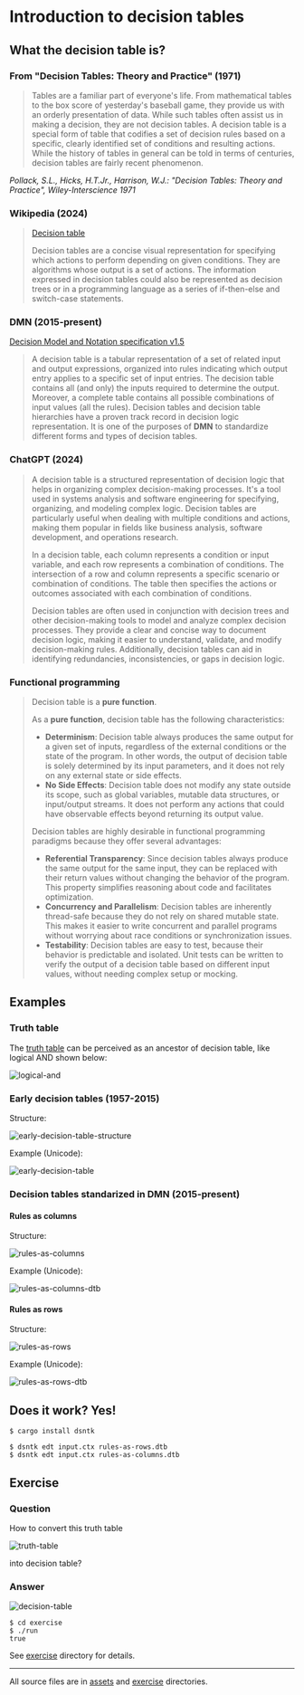 # Introduction to decision tables

## What the decision table is?

### From "Decision Tables: Theory and Practice" (1971)

> Tables are a familiar part of everyone's life. From mathematical tables to the box score of yesterday's
> baseball game, they provide us with an orderly presentation of data. While such tables often assist us
> in making a decision, they are not decision tables. A decision table is a special form of table that
> codifies a set of decision rules based on a specific, clearly identified set of conditions and resulting
> actions. While the history of tables in general can be told in terms of centuries,
> decision tables are fairly recent phenomenon. 

_Pollack, S.L., Hicks, H.T.Jr., Harrison, W.J.: "Decision Tables: Theory and Practice", Wiley-Interscience 1971_

### Wikipedia (2024)

> [Decision table](https://en.wikipedia.org/wiki/Decision_table)
> 
> Decision tables are a concise visual representation for specifying which actions to perform depending on given conditions.
> They are algorithms whose output is a set of actions. The information expressed in decision tables could also be represented
> as decision trees or in a programming language as a series of if-then-else and switch-case statements.

### DMN (2015-present)

[Decision Model and Notation specification v1.5](https://www.omg.org/spec/DMN)

> A decision table is a tabular representation of a set of related input and output expressions, organized into rules
> indicating which output entry applies to a specific set of input entries. The decision table contains all (and only) the
> inputs required to determine the output. Moreover, a complete table contains all possible combinations of input
> values (all the rules). Decision tables and decision table hierarchies have a proven track record in decision
> logic representation. It is one of the purposes of **DMN** to standardize different forms and types of decision tables.

### ChatGPT (2024)

> A decision table is a structured representation of decision logic that helps in organizing complex decision-making processes.
> It's a tool used in systems analysis and software engineering for specifying, organizing, and modeling complex logic.
> Decision tables are particularly useful when dealing with multiple conditions and actions, making them popular in fields
> like business analysis, software development, and operations research.
>
> In a decision table, each column represents a condition or input variable, and each row represents a combination of conditions.
> The intersection of a row and column represents a specific scenario or combination of conditions.
> The table then specifies the actions or outcomes associated with each combination of conditions.
>
> Decision tables are often used in conjunction with decision trees and other decision-making tools to model and analyze
> complex decision processes. They provide a clear and concise way to document decision logic, making it easier to understand,
> validate, and modify decision-making rules. Additionally, decision tables can aid in identifying redundancies,
> inconsistencies, or gaps in decision logic.

### Functional programming

> Decision table is a **pure function**.
> 
> As a **pure function**, decision table has the following characteristics:
> - **Determinism**: Decision table always produces the same output for a given set of inputs, regardless of the external
>   conditions or the state of the program. In other words, the output of decision table is solely determined by its
>   input parameters, and it does not rely on any external state or side effects.
> - **No Side Effects**: Decision table does not modify any state outside its scope, such as global variables,
>   mutable data structures, or input/output streams. It does not perform any actions that could have observable
>   effects beyond returning its output value.
>
> Decision tables are highly desirable in functional programming paradigms because they offer several advantages:
> - **Referential Transparency**: Since decision tables always produce the same output for the same input,
>   they can be replaced with their return values without changing the behavior of the program.
>   This property simplifies reasoning about code and facilitates optimization.
> - **Concurrency and Parallelism**: Decision tables are inherently thread-safe because they do not rely on shared mutable state.
>   This makes it easier to write concurrent and parallel programs without worrying about race conditions or synchronization issues.
> - **Testability**: Decision tables are easy to test, because their behavior is predictable and isolated.
>   Unit tests can be written to verify the output of a decision table based on different input values,
>   without needing complex setup or mocking.

## Examples

### Truth table

The [truth table](https://en.wikipedia.org/wiki/Truth_table) can be perceived as an ancestor of decision table,
like logical AND shown below:

![logical-and](./assets/logical-and.png)

### Early decision tables (1957-2015)

Structure:

![early-decision-table-structure](./assets/early-decision-table-structure.png)

Example (Unicode):

![early-decision-table](./assets/early-decision-table.png)

### Decision tables standarized in DMN (2015-present)

#### Rules as columns

Structure:

![rules-as-columns](./assets/rules-as-columns.png)

Example (Unicode):

![rules-as-columns-dtb](./assets/rules-as-columns-dtb.png)

#### Rules as rows

Structure:

![rules-as-rows](./assets/rules-as-rows.png)

Example (Unicode):

![rules-as-rows-dtb](./assets/rules-as-rows-dtb.png)

## Does it work? Yes!

```shell
$ cargo install dsntk
```

```shell
$ dsntk edt input.ctx rules-as-rows.dtb 
$ dsntk edt input.ctx rules-as-columns.dtb
```

## Exercise

### Question

How to convert this truth table

![truth-table](./assets/logical-and.png)

into decision table?

### Answer

![decision-table](./exercise/table.png)

```shell
$ cd exercise
$ ./run
true
```

See [exercise](./exercise) directory for details.

---

All source files are in [assets](./assets) and [exercise](./exercise) directories. 
